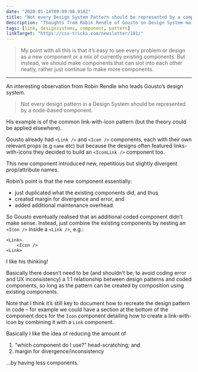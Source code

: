 ```yaml
---
date: "2020-01-14T09:09:08.918Z"
title: "Not every Design System Pattern should be represented by a component (CSS-Tricks)"
description: "Thoughts from Robin Rendle of Gousto on Design System maintainability"
tags: [link, designsystems, component, pattern]
linkTarget: "https://css-tricks.com/newsletter/181/"
---
```

> My point with all this is that it’s easy to see every problem or design as a new component or a mix of currently existing components. But instead, we should make components that can slot into each other neatly, rather just continue to make more components.
---

An interesting observation from Robin Rendle who leads Gousto’s design system.

> Not every design pattern in a Design System should be represented by a code-based component. 

His example is of the common link-with-icon pattern (but the theory could be applied elsewhere).

Gousto already had `<Link />` and `<Icon />` components, each with their own relevant props (e.g `name` etc) but because the designs often featured links-with-icons they decided to build an `<IconLink />` component too.

This new component introduced new, repetitious but slightly divergent prop/attribute names.

Robin’s point is that the new component essentially:

- just duplicated what the existing components did, and thus
- created margin for divergence and error, and
- added additional maintenance overhead.

So Gousto eventually realised that an additional coded component didn’t make sense. Instead, just combine the existing components by nesting an `<Icon />` inside a `<Link />`, e.g.:

```
<Link>
    <Icon />
<Link>
```

I like his thinking!

Basically there doesn’t need to be (and shouldn’t be, to avoid coding error and UX inconsistency) a 1:1 relationship between design patterns and coded components, so long as the pattern can be created by composition using existing components.

Note that I think it’s still key to document how to recreate the design pattern in code – for example we could have a section at the bottom of the component docs for the `Icon` component detailing how to create a link-with-icon by combining it with a `Link` component.

Basically I like the idea of reducing the amount of 
1. “which component do I use?” head-scratching; and 
2. margin for divergence/inconsistency

…by having less components.
